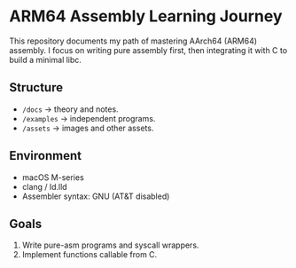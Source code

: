 # ARM64 Assembly Learning Journey

This repository documents my path of mastering AArch64 (ARM64) assembly.
I focus on writing pure assembly first, then integrating it with C to build a minimal libc.

## Structure
- `/docs` → theory and notes.
- `/examples` → independent programs.
- `/assets` → images and other assets.      

## Environment
- macOS M-series
- clang / ld.lld
- Assembler syntax: GNU (AT&T disabled)

## Goals
1. Write pure-asm programs and syscall wrappers.
2. Implement functions callable from C.

